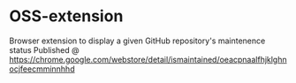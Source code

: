 # OSS-extension
Browser extension to display a given GitHub repository's maintenence status
Published @ https://chrome.google.com/webstore/detail/ismaintained/oeacpnaalfhjklghnocjfeecmminnhhd
